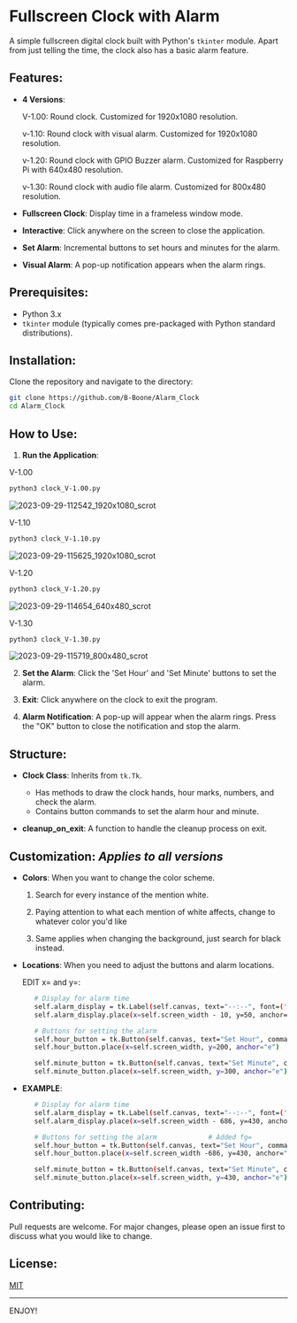 # Fullscreen Clock with Alarm

A simple fullscreen digital clock built with Python's `tkinter` module. Apart from just telling the time, the clock also has a basic alarm feature.

## Features:

- **4 Versions**:
  
  V-1.00: Round clock. Customized for 1920x1080 resolution.


  v-1.10: Round clock with visual alarm. Customized for 1920x1080 resolution.


  v-1.20: Round clock with GPIO Buzzer alarm. Customized for Raspberry Pi with 640x480 resolution.


  v-1.30: Round clock with audio file alarm. Customized for 800x480 resolution.
  
- **Fullscreen Clock**: Display time in a frameless window mode.
  
- **Interactive**: Click anywhere on the screen to close the application.
  
- **Set Alarm**: Incremental buttons to set hours and minutes for the alarm.
  
- **Visual Alarm**: A pop-up notification appears when the alarm rings.
  

## Prerequisites:

- Python 3.x
- `tkinter` module (typically comes pre-packaged with Python standard distributions).

## Installation:

Clone the repository and navigate to the directory:

```bash
git clone https://github.com/B-Boone/Alarm_Clock
cd Alarm_Clock
```

## How to Use: 

1. **Run the Application**:
   
  V-1.00
  ```bash
  python3 clock_V-1.00.py
  ```
![2023-09-29-112542_1920x1080_scrot](https://github.com/B-Boone/Alarm_Clock/assets/101531474/4300af78-4376-4d57-8db2-e8a3c194d26f)


  V-1.10
  ```bash
  python3 clock_V-1.10.py
  ```
![2023-09-29-115625_1920x1080_scrot](https://github.com/B-Boone/Alarm_Clock/assets/101531474/065845a4-a0ba-44df-9b39-90639c432f59)


  V-1.20
  ```bash
  python3 clock_V-1.20.py
  ```
![2023-09-29-114654_640x480_scrot](https://github.com/B-Boone/Alarm_Clock/assets/101531474/1a1fb150-cc61-48be-96fe-14b0fbe9dc59)


  V-1.30
  ```bash
  python3 clock_V-1.30.py
  ```
![2023-09-29-115719_800x480_scrot](https://github.com/B-Boone/Alarm_Clock/assets/101531474/3639c7f4-7d92-447a-9ac9-791f3278707e)


2. **Set the Alarm**: Click the 'Set Hour' and 'Set Minute' buttons to set the alarm.
   
3. **Exit**: Click anywhere on the clock to exit the program.
   
4. **Alarm Notification**: A pop-up will appear when the alarm rings. Press the "OK" button to close the notification and stop the alarm.

## Structure:

- **Clock Class**: Inherits from `tk.Tk`.
  
  - Has methods to draw the clock hands, hour marks, numbers, and check the alarm.
  - Contains button commands to set the alarm hour and minute.

- **cleanup_on_exit**: A function to handle the cleanup process on exit.

## Customization: *Applies to all versions*

- **Colors**: When you want to change the color scheme.
  
  1. Search for every instance of the mention white.
     
  2. Paying attention to what each mention of white affects, change to whatever color you'd like
     
  3. Same applies when changing the background, just search for black instead.
     
- **Locations**: When you need to adjust the buttons and alarm locations.
  
  EDIT x= and y=:
     
     ```bash
        # Display for alarm time
        self.alarm_display = tk.Label(self.canvas, text="--:--", font=('Arial', 20, 'bold'), bg="black", fg="white")
        self.alarm_display.place(x=self.screen_width - 10, y=50, anchor="e")

        # Buttons for setting the alarm
        self.hour_button = tk.Button(self.canvas, text="Set Hour", command=self.set_alarm_hour, bg="white", width=10, height=5)
        self.hour_button.place(x=self.screen_width, y=200, anchor="e")

        self.minute_button = tk.Button(self.canvas, text="Set Minute", command=self.set_alarm_minute, bg="white", width=10, height=5)
        self.minute_button.place(x=self.screen_width, y=300, anchor="e")
     ```
     
- **EXAMPLE**:
  
     ```bash
        # Display for alarm time
        self.alarm_display = tk.Label(self.canvas, text="--:--", font=('Arial', 20, 'bold'), bg="black", fg="purple")
        self.alarm_display.place(x=self.screen_width - 686, y=430, anchor="e")

        # Buttons for setting the alarm             # Added fg=
        self.hour_button = tk.Button(self.canvas, text="Set Hour", command=self.set_alarm_hour, bg="black", fg="purple", width=10, height=5)
        self.hour_button.place(x=self.screen_width -686, y=430, anchor="e")

        self.minute_button = tk.Button(self.canvas, text="Set Minute", command=self.set_alarm_minute, bg="black",  fg="purple", width=10, height=5)
        self.minute_button.place(x=self.screen_width, y=430, anchor="e")
     ```

## Contributing:

Pull requests are welcome. For major changes, please open an issue first to discuss what you would like to change.

## License:

[MIT](https://choosealicense.com/licenses/mit/)

---

ENJOY!
